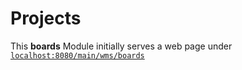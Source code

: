 # Projects



This __boards__ Module initially serves a web page under [`localhost:8080/main/wms/boards`](http://localhost:8080/main/projects)
